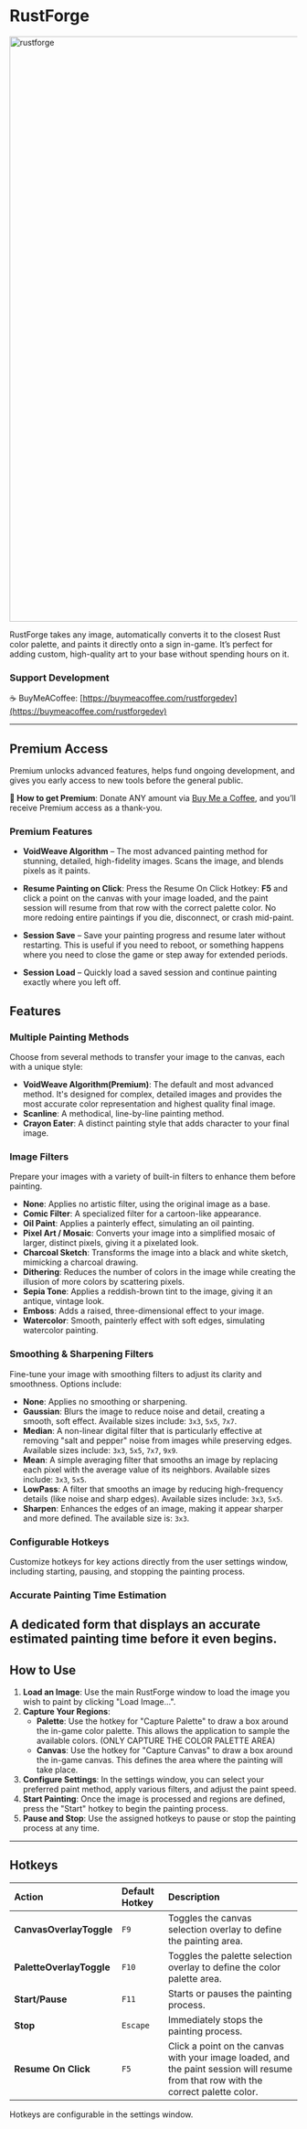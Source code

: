 # RustForge
<img width="1536" height="1024" alt="rustforge" src="https://github.com/user-attachments/assets/fa5b40f0-7387-49a5-95a1-47e23ddbaaa1" />

RustForge takes any image, automatically converts it to the closest Rust color palette, and paints it directly onto a sign in-game. It’s perfect for adding custom, high-quality art to your base without spending hours on it.

### Support Development
☕ BuyMeACoffee: [https://buymeacoffee.com/rustforgedev](https://buymeacoffee.com/rustforgedev)

---

## Premium Access

Premium unlocks advanced features, helps fund ongoing development, and gives you early access to new tools before the general public.

**💎 How to get Premium**: Donate ANY amount via [Buy Me a Coffee](https://buymeacoffee.com/rustforgedev), and you’ll receive Premium access as a thank-you.

### Premium Features

* **VoidWeave Algorithm** – The most advanced painting method for stunning, detailed, high-fidelity images. Scans the image, and blends pixels as it paints.

* **Resume Painting on Click**: Press the Resume On Click Hotkey: **F5** and click a point on the canvas with your image loaded, and the paint session will resume from that row with the correct palette color. No more redoing entire paintings if you die, disconnect, or crash mid-paint.

* **Session Save** – Save your painting progress and resume later without restarting. This is useful if you need to reboot, or something happens where you need to close the game or step away for extended periods.

* **Session Load** – Quickly load a saved session and continue painting exactly where you left off.

## Features

### Multiple Painting Methods
Choose from several methods to transfer your image to the canvas, each with a unique style:

* **VoidWeave Algorithm(Premium)**: The default and most advanced method. It's designed for complex, detailed images and provides the most accurate color representation and highest quality final image.
* **Scanline**: A methodical, line-by-line painting method.
* **Crayon Eater**: A distinct painting style that adds character to your final image.

### Image Filters
Prepare your images with a variety of built-in filters to enhance them before painting.

* **None**: Applies no artistic filter, using the original image as a base.
* **Comic Filter**: A specialized filter for a cartoon-like appearance.
* **Oil Paint**: Applies a painterly effect, simulating an oil painting.
* **Pixel Art / Mosaic**: Converts your image into a simplified mosaic of larger, distinct pixels, giving it a pixelated look.
* **Charcoal Sketch**: Transforms the image into a black and white sketch, mimicking a charcoal drawing.
* **Dithering**: Reduces the number of colors in the image while creating the illusion of more colors by scattering pixels.
* **Sepia Tone**: Applies a reddish-brown tint to the image, giving it an antique, vintage look.
* **Emboss**: Adds a raised, three-dimensional effect to your image.
* **Watercolor**: Smooth, painterly effect with soft edges, simulating watercolor painting.

### Smoothing & Sharpening Filters
Fine-tune your image with smoothing filters to adjust its clarity and smoothness. Options include:

* **None**: Applies no smoothing or sharpening.
* **Gaussian**: Blurs the image to reduce noise and detail, creating a smooth, soft effect. Available sizes include: `3x3`, `5x5`, `7x7`.
* **Median**: A non-linear digital filter that is particularly effective at removing "salt and pepper" noise from images while preserving edges. Available sizes include: `3x3`, `5x5`, `7x7`, `9x9`.
* **Mean**: A simple averaging filter that smooths an image by replacing each pixel with the average value of its neighbors. Available sizes include: `3x3`, `5x5`.
* **LowPass**: A filter that smooths an image by reducing high-frequency details (like noise and sharp edges). Available sizes include: `3x3`, `5x5`.
* **Sharpen**: Enhances the edges of an image, making it appear sharper and more defined. The available size is: `3x3`.

### Configurable Hotkeys
Customize hotkeys for key actions directly from the user settings window, including starting, pausing, and stopping the painting process.

### Accurate Painting Time Estimation
A dedicated form that displays an accurate estimated painting time before it even begins.
---

## How to Use

1.  **Load an Image**: Use the main RustForge window to load the image you wish to paint by clicking "Load Image...".
2.  **Capture Your Regions**:
    * **Palette**: Use the hotkey for "Capture Palette" to draw a box around the in-game color palette. This allows the application to sample the available colors. (ONLY CAPTURE THE COLOR PALETTE AREA)
    * **Canvas**: Use the hotkey for "Capture Canvas" to draw a box around the in-game canvas. This defines the area where the painting will take place.
3.  **Configure Settings**: In the settings window, you can select your preferred paint method, apply various filters, and adjust the paint speed.
4.  **Start Painting**: Once the image is processed and regions are defined, press the "Start" hotkey to begin the painting process.
5.  **Pause and Stop**: Use the assigned hotkeys to pause or stop the painting process at any time.

---

## Hotkeys

| Action | Default Hotkey | Description |
| :--- | :--- | :--- |
| **CanvasOverlayToggle** | `F9` | Toggles the canvas selection overlay to define the painting area. |
| **PaletteOverlayToggle** | `F10` | Toggles the palette selection overlay to define the color palette area. |
| **Start/Pause** | `F11` | Starts or pauses the painting process. |
| **Stop** | `Escape` | Immediately stops the painting process. |
| **Resume On Click** | `F5` | Click a point on the canvas with your image loaded, and the paint session will resume from that row with the correct palette color. |

Hotkeys are configurable in the settings window.

